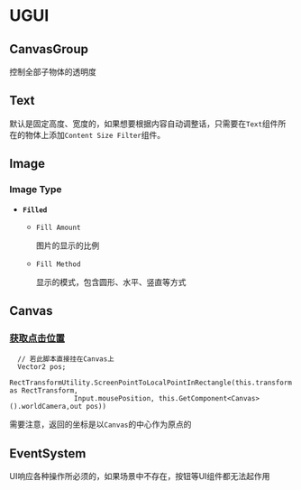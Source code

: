 # UGUI

## CanvasGroup

控制全部子物体的透明度

## Text

默认是固定高度、宽度的，如果想要根据内容自动调整话，只需要在`Text`组件所在的物体上添加`Content Size Filter`组件。

## Image

### Image Type

* **`Filled`**
  * `Fill Amount`

    图片的显示的比例

  * `Fill Method`

    显示的模式，包含圆形、水平、竖直等方式

## Canvas

### [获取点击位置](https://blog.csdn.net/liujunjie612/article/details/62891926)

```text
  // 若此脚本直接挂在Canvas上
  Vector2 pos;
  RectTransformUtility.ScreenPointToLocalPointInRectangle(this.transform as RectTransform,
                Input.mousePosition, this.GetComponent<Canvas>().worldCamera,out pos))
```

需要注意，返回的坐标是以`Canvas`的中心作为原点的

## EventSystem

UI响应各种操作所必须的，如果场景中不存在，按钮等UI组件都无法起作用

